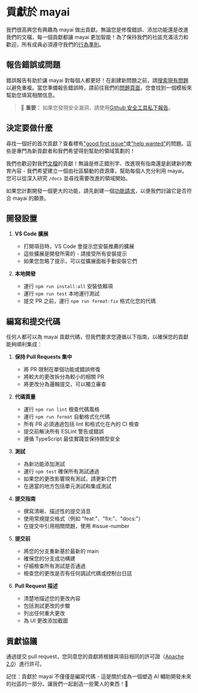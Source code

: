 # 貢獻於 mayai

我們很高興您有興趣為 mayai 做出貢獻。無論您是修復錯誤、添加功能還是改進我們的文檔，每一個貢獻都讓 mayai 更加智能！為了保持我們的社區充滿活力和歡迎，所有成員必須遵守我們的[行為準則](CODE_OF_CONDUCT.md)。

## 報告錯誤或問題

錯誤報告有助於讓 mayai 對每個人都更好！在創建新問題之前，請[搜索現有問題](https://github.com/mayai/mayai/issues)以避免重複。當您準備報告錯誤時，請前往我們的[問題頁面](https://github.com/mayai/mayai/issues/new/choose)，您會找到一個模板來幫助您填寫相關信息。

<blockquote class='warning-note'>
    🔐 <b>重要：</b> 如果您發現安全漏洞，請使用<a href="https://github.com/mayai/mayai/security/advisories/new">Github 安全工具私下報告</a>。
</blockquote>

## 決定要做什麼

尋找一個好的首次貢獻？查看標有["good first issue"](https://github.com/mayai/mayai/labels/good%20first%20issue)或["help wanted"](https://github.com/mayai/mayai/labels/help%20wanted)的問題。這些是專門為新貢獻者和我們希望得到幫助的領域策劃的！

我們也歡迎對我們[文檔](https://github.com/mayai/mayai/tree/main/docs)的貢獻！無論是修正錯別字、改進現有指南還是創建新的教育內容 - 我們希望建立一個由社區驅動的資源庫，幫助每個人充分利用 mayai。您可以從深入研究 `/docs` 並尋找需要改進的領域開始。

如果您計劃開發一個更大的功能，請先創建一個[功能請求](https://github.com/mayai/mayai/discussions/categories/feature-requests?discussions_q=is%3Aopen+category%3A%22Feature+Requests%22+sort%3Atop)，以便我們討論它是否符合 mayai 的願景。

## 開發設置

1. **VS Code 擴展**

    - 打開項目時，VS Code 會提示您安裝推薦的擴展
    - 這些擴展是開發所需的 - 請接受所有安裝提示
    - 如果您忽略了提示，可以從擴展面板手動安裝它們

2. **本地開發**
    - 運行 `npm run install:all` 安裝依賴項
    - 運行 `npm run test` 本地運行測試
    - 提交 PR 之前，運行 `npm run format:fix` 格式化您的代碼

## 編寫和提交代碼

任何人都可以為 mayai 貢獻代碼，但我們要求您遵循以下指南，以確保您的貢獻能夠順利集成：

1. **保持 Pull Requests 集中**

    - 將 PR 限制在單個功能或錯誤修復
    - 將較大的更改拆分為較小的相關 PR
    - 將更改分為邏輯提交，可以獨立審查

2. **代碼質量**

    - 運行 `npm run lint` 檢查代碼風格
    - 運行 `npm run format` 自動格式化代碼
    - 所有 PR 必須通過包括 lint 和格式化在內的 CI 檢查
    - 提交前解決所有 ESLint 警告或錯誤
    - 遵循 TypeScript 最佳實踐並保持類型安全

3. **測試**

    - 為新功能添加測試
    - 運行 `npm test` 確保所有測試通過
    - 如果您的更改影響現有測試，請更新它們
    - 在適當的地方包括單元測試和集成測試

4. **提交指南**

    - 撰寫清晰、描述性的提交消息
    - 使用常規提交格式（例如 "feat:"、"fix:"、"docs:"）
    - 在提交中引用相關問題，使用 #issue-number

5. **提交前**

    - 將您的分支重新基於最新的 main
    - 確保您的分支成功構建
    - 仔細檢查所有測試是否通過
    - 檢查您的更改是否有任何調試代碼或控制台日誌

6. **Pull Request 描述**
    - 清楚地描述您的更改內容
    - 包括測試更改的步驟
    - 列出任何重大更改
    - 為 UI 更改添加截圖

## 貢獻協議

通過提交 pull request，您同意您的貢獻將根據與項目相同的許可證（[Apache 2.0](LICENSE)）進行許可。

記住：貢獻於 mayai 不僅僅是編寫代碼 - 這是關於成為一個塑造 AI 輔助開發未來的社區的一部分。讓我們一起創造一些驚人的東西！🚀
